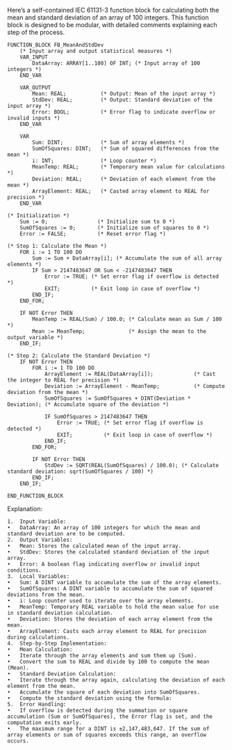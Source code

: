 Here’s a self-contained IEC 61131-3 function block for calculating both the mean and standard deviation of an array of 100 integers. This function block is designed to be modular, with detailed comments explaining each step of the process.

```
FUNCTION_BLOCK FB_MeanAndStdDev
    (* Input array and output statistical measures *)
    VAR_INPUT
        DataArray: ARRAY[1..100] OF INT; (* Input array of 100 integers *)
    END_VAR

    VAR_OUTPUT
        Mean: REAL;           (* Output: Mean of the input array *)
        StdDev: REAL;         (* Output: Standard deviation of the input array *)
        Error: BOOL;          (* Error flag to indicate overflow or invalid inputs *)
    END_VAR

    VAR
        Sum: DINT;            (* Sum of array elements *)
        SumOfSquares: DINT;   (* Sum of squared differences from the mean *)
        i: INT;               (* Loop counter *)
        MeanTemp: REAL;       (* Temporary mean value for calculations *)
        Deviation: REAL;      (* Deviation of each element from the mean *)
        ArrayElement: REAL;   (* Casted array element to REAL for precision *)
    END_VAR

(* Initialization *)
    Sum := 0;                (* Initialize sum to 0 *)
    SumOfSquares := 0;       (* Initialize sum of squares to 0 *)
    Error := FALSE;          (* Reset error flag *)

(* Step 1: Calculate the Mean *)
    FOR i := 1 TO 100 DO
        Sum := Sum + DataArray[i]; (* Accumulate the sum of all array elements *)
        IF Sum > 2147483647 OR Sum < -2147483647 THEN
            Error := TRUE; (* Set error flag if overflow is detected *)
            EXIT;          (* Exit loop in case of overflow *)
        END_IF;
    END_FOR;

    IF NOT Error THEN
        MeanTemp := REAL(Sum) / 100.0; (* Calculate mean as Sum / 100 *)
        Mean := MeanTemp;              (* Assign the mean to the output variable *)
    END_IF;

(* Step 2: Calculate the Standard Deviation *)
    IF NOT Error THEN
        FOR i := 1 TO 100 DO
            ArrayElement := REAL(DataArray[i]);             (* Cast the integer to REAL for precision *)
            Deviation := ArrayElement - MeanTemp;           (* Compute deviation from the mean *)
            SumOfSquares := SumOfSquares + DINT(Deviation * Deviation); (* Accumulate square of the deviation *)

            IF SumOfSquares > 2147483647 THEN
                Error := TRUE; (* Set error flag if overflow is detected *)
                EXIT;          (* Exit loop in case of overflow *)
            END_IF;
        END_FOR;

        IF NOT Error THEN
            StdDev := SQRT(REAL(SumOfSquares) / 100.0); (* Calculate standard deviation: sqrt(SumOfSquares / 100) *)
        END_IF;
    END_IF;

END_FUNCTION_BLOCK
```

Explanation:

	1.	Input Variable:
	•	DataArray: An array of 100 integers for which the mean and standard deviation are to be computed.
	2.	Output Variables:
	•	Mean: Stores the calculated mean of the input array.
	•	StdDev: Stores the calculated standard deviation of the input array.
	•	Error: A boolean flag indicating overflow or invalid input conditions.
	3.	Local Variables:
	•	Sum: A DINT variable to accumulate the sum of the array elements.
	•	SumOfSquares: A DINT variable to accumulate the sum of squared deviations from the mean.
	•	i: Loop counter used to iterate over the array elements.
	•	MeanTemp: Temporary REAL variable to hold the mean value for use in standard deviation calculation.
	•	Deviation: Stores the deviation of each array element from the mean.
	•	ArrayElement: Casts each array element to REAL for precision during calculations.
	4.	Step-by-Step Implementation:
	•	Mean Calculation:
	•	Iterate through the array elements and sum them up (Sum).
	•	Convert the sum to REAL and divide by 100 to compute the mean (Mean).
	•	Standard Deviation Calculation:
	•	Iterate through the array again, calculating the deviation of each element from the mean.
	•	Accumulate the square of each deviation into SumOfSquares.
	•	Compute the standard deviation using the formula:
 	5.	Error Handling:
	•	If overflow is detected during the summation or square accumulation (Sum or SumOfSquares), the Error flag is set, and the computation exits early.
	•	The maximum range for a DINT is ±2,147,483,647. If the sum of array elements or sum of squares exceeds this range, an overflow occurs.
